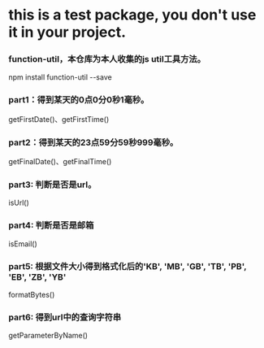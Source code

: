 # this is a test package, you don't use it in your project.

### function-util，本仓库为本人收集的js util工具方法。

npm install function-util --save

### part1：得到某天的0点0分0秒1毫秒。
getFirstDate()、getFirstTime()

### part2：得到某天的23点59分59秒999毫秒。
getFinalDate()、getFinalTime()

### part3: 判断是否是url。
isUrl()

### part4: 判断是否是邮箱
isEmail()

### part5: 根据文件大小得到格式化后的'KB', 'MB', 'GB', 'TB', 'PB', 'EB', 'ZB', 'YB'
formatBytes()

### part6: 得到url中的查询字符串
getParameterByName()
